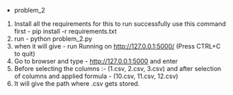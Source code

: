 * problem_2
1. Install all the requirements for this to run successfully
use this command first - pip install -r requirements.txt
2. run - python problem_2.py
3. when it will give - run Running on http://127.0.0.1:5000/ (Press CTRL+C to quit)
4. Go to browser and type - http://127.0.0.1:5000 and enter
5. Before selecting the columns :- (1.csv, 2.csv, 3.csv) and after selection of columns and applied formula - (10.csv, 11.csv, 12.csv)
6. It will give the path where .csv gets stored. 
